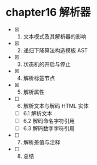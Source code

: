 # chapter16 解析器

- [x] 1. 文本模式及其解析器的影响
- [x] 2. 递归下降算法构造模板 AST
- [x] 3. 状态机的开启与停止
- [x] 4. 解析标签节点
- [x] 5. 解析属性
- [ ] 6. 解析文本与解码 HTML 实体
  - [ ] 6.1 解析文本
  - [ ] 6.2 解码命名字符引用
  - [ ] 6.3 解码数字字符引用
- [ ] 7. 解析差值与注释
- [ ] 8. 总结